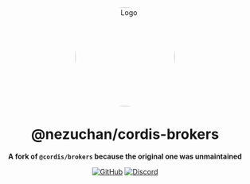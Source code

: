 <div align="center">

<img src="https://i.kagchi.my.id/nezuko.png" alt="Logo" width="200px" height="200px" style="border-radius:50%"/>

# @nezuchan/cordis-brokers

**A fork of `@cordis/brokers` because the original one was unmaintained**

[![GitHub](https://img.shields.io/github/license/nezuchan/cordis-brokers)](https://github.com/zhycorp/images/blob/main/LICENSE)
[![Discord](https://discordapp.com/api/guilds/785715968608567297/embed.png)](https://nezu.my.id)

</div>
